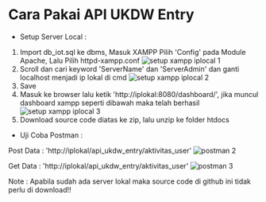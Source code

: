 # Cara Pakai API UKDW Entry

- Setup Server Local :
1. Import db_iot.sql ke dbms, Masuk XAMPP Pilih 'Config' pada Module Apache, Lalu Pilih httpd-xampp.conf
![setup xampp iplocal 1](https://user-images.githubusercontent.com/69253132/208025071-c7ec7de5-9695-4a48-bf19-2a8a6ec92038.png)
2. Scroll dan cari keyword 'ServerName' dan 'ServerAdmin' dan ganti localhost menjadi ip lokal di cmd
![setup xampp iplocal 2](https://user-images.githubusercontent.com/69253132/205475127-1db7efb7-8e51-4f4c-bdf4-0dccf2de2c05.png)
3. Save
4. Masuk ke browser lalu ketik 'http://iplokal:8080/dashboard/', jika muncul dashboard xampp seperti dibawah maka telah berhasil
![setup xampp iplocal 3](https://user-images.githubusercontent.com/69253132/205475205-4d17f5b2-e1a7-4cfc-a88b-4ab664c8b70b.png)
5. Download source code diatas ke zip, lalu unzip ke folder htdocs

- Uji Coba Postman :

Post Data : 'http://iplokal/api_ukdw_entry/aktivitas_user'
![postman 2](https://user-images.githubusercontent.com/69253132/205474767-3a8210ab-3a7e-4832-b931-2f6084199ccb.png)

Get Data : 'http://iplokal/api_ukdw_entry/aktivitas_user'
![postman 3](https://user-images.githubusercontent.com/69253132/205474833-a429fac7-215b-4939-a34c-f08a95e1ec06.png)

Note : Apabila sudah ada server lokal maka source code di github ini tidak perlu di download!!
